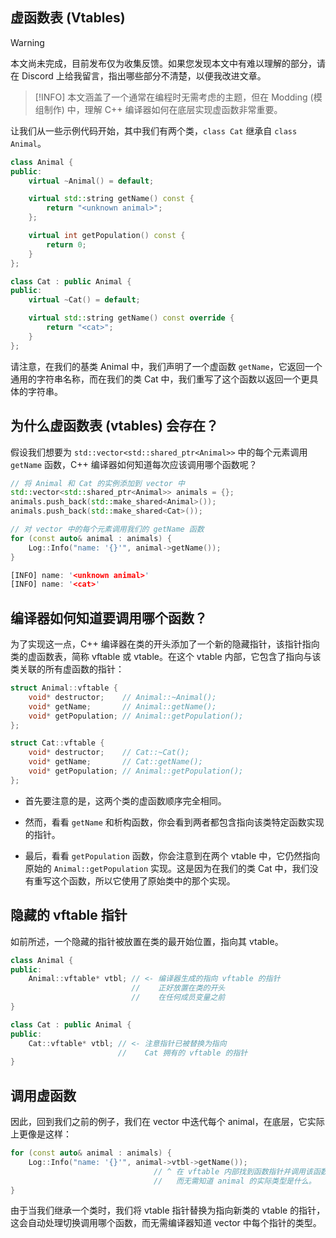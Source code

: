 ## 虚函数表 (Vtables)

> [!WARNING]
> 本文尚未完成，目前发布仅为收集反馈。如果您发现本文中有难以理解的部分，请在 Discord 上给我留言，指出哪些部分不清楚，以便我改进文章。

> [!INFO]
> 本文涵盖了一个通常在编程时无需考虑的主题，但在 Modding (模组制作) 中，理解 C++ 编译器如何在底层实现虚函数非常重要。

让我们从一些示例代码开始，其中我们有两个类，`class Cat` 继承自 `class Animal`。

```c++
class Animal {
public:
    virtual ~Animal() = default;

    virtual std::string getName() const {
        return "<unknown animal>";
    };

    virtual int getPopulation() const {
        return 0;
    }
};
```
```c++
class Cat : public Animal {
public:
    virtual ~Cat() = default;

    virtual std::string getName() const override {
        return "<cat>";
    }
};
```

请注意，在我们的基类 Animal 中，我们声明了一个虚函数 `getName`，它返回一个通用的字符串名称，而在我们的类 Cat 中，我们重写了这个函数以返回一个更具体的字符串。

## 为什么虚函数表 (vtables) 会存在？

假设我们想要为 `std::vector<std::shared_ptr<Animal>>` 中的每个元素调用 `getName` 函数，C++ 编译器如何知道每次应该调用哪个函数呢？

```c++
// 将 Animal 和 Cat 的实例添加到 vector 中
std::vector<std::shared_ptr<Animal>> animals = {};
animals.push_back(std::make_shared<Animal>());
animals.push_back(std::make_shared<Cat>());

// 对 vector 中的每个元素调用我们的 getName 函数
for (const auto& animal : animals) {
    Log::Info("name: '{}'", animal->getName());
}
```
```rs
[INFO] name: '<unknown animal>'
[INFO] name: '<cat>'
```

## 编译器如何知道要调用哪个函数？

为了实现这一点，C++ 编译器在类的开头添加了一个新的隐藏指针，该指针指向类的虚函数表，简称 vftable 或 vtable。在这个 vtable 内部，它包含了指向与该类关联的所有虚函数的指针：

```c++
struct Animal::vftable {
    void* destructor;    // Animal::~Animal();
    void* getName;       // Animal::getName();
    void* getPopulation; // Animal::getPopulation();
};
```
```c++
struct Cat::vftable {
    void* destructor;    // Cat::~Cat();
    void* getName;       // Cat::getName();
    void* getPopulation; // Animal::getPopulation();
};
```

- 首先要注意的是，这两个类的虚函数顺序完全相同。

- 然而，看看 `getName` 和析构函数，你会看到两者都包含指向该类特定函数实现的指针。

- 最后，看看 `getPopulation` 函数，你会注意到在两个 vtable 中，它仍然指向原始的 `Animal::getPopulation` 实现。这是因为在我们的类 Cat 中，我们没有重写这个函数，所以它使用了原始类中的那个实现。

## 隐藏的 vftable 指针
如前所述，一个隐藏的指针被放置在类的最开始位置，指向其 vtable。

```c++
class Animal {
public:
    Animal::vftable* vtbl; // <- 编译器生成的指向 vftable 的指针
                           //    正好放置在类的开头
                           //    在任何成员变量之前
}
```
```c++
class Cat : public Animal {
public:
    Cat::vftable* vtbl; // <- 注意指针已被替换为指向
                        //    Cat 拥有的 vftable 的指针
}
```

## 调用虚函数

因此，回到我们之前的例子，我们在 vector 中迭代每个 animal，在底层，它实际上更像是这样：

```c++
for (const auto& animal : animals) {
    Log::Info("name: '{}'", animal->vtbl->getName());
                                // ^ 在 vftable 内部找到函数指针并调用该函数，
                                //   而无需知道 animal 的实际类型是什么。
}
```

由于当我们继承一个类时，我们将 vtable 指针替换为指向新类的 vtable 的指针，这会自动处理切换调用哪个函数，而无需编译器知道 vector 中每个指针的类型。
